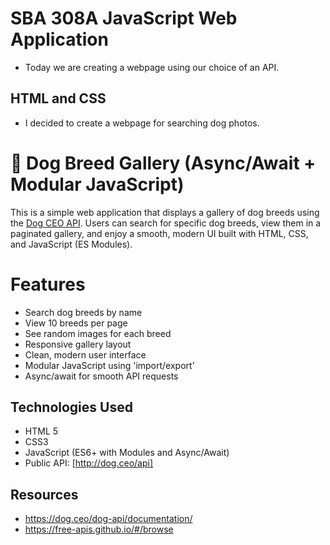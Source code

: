 # SBA 308A JavaScript Web Application
- Today we are creating a webpage using our choice of an API.

## HTML and CSS
- I decided to create a webpage for searching dog photos.

# 🐶 Dog Breed Gallery (Async/Await + Modular JavaScript)
This is a simple web application that displays a gallery of dog breeds using the [Dog CEO API](https://dog.ceo/dog-api/). Users can search for specific dog breeds, view them in a paginated gallery, and enjoy a smooth, modern UI built with HTML, CSS, and JavaScript (ES Modules).

# Features
- Search dog breeds by name
- View 10 breeds per page
- See random images for each breed
- Responsive gallery layout
- Clean, modern user interface
- Modular JavaScript using 'import/export'
- Async/await for smooth API requests

## Technologies Used
- HTML 5
- CSS3 
- JavaScript (ES6+ with Modules and Async/Await)
- Public API: [http://dog.ceo/api]

## Resources
- https://dog.ceo/dog-api/documentation/
- https://free-apis.github.io/#/browse
